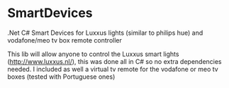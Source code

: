 SmartDevices
============

.Net C# Smart Devices for Luxxus lights (similar to philips hue) and vodafone/meo tv box remote controller  
  
  
This lib will allow anyone to control the Luxxus smart lights (http://www.luxxus.nl/), this was done all in C# so no extra dependencies needed.
I included as well a virtual tv remote for the vodafone or meo tv boxes (tested with Portuguese ones)
